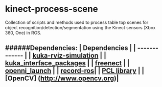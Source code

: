 # kinect-process-scene
Collection of scripts and methods used to process table top scenes for object recognition/detection/segmentation using the Kinect sensors (Xbox 360, One) in ROS.

######Dependencies:
| Dependencies  |
| ------------- |
| [kuka-rviz-simulation](https://github.com/epfl-lasa/kuka-rviz-simulation)           |
| [kuka_interface_packages](https://github.com/nbfigueroa/kuka_interface_packages)    |
| [freenect](http://wiki.ros.org/freenect_launch) |
| [openni_launch](https://github.com/ros-drivers/openni_launch) |
| [record-ros](https://github.com/epfl-lasa/record_ros)|
| [PCL library](http://www.pointclouds.org) |
| [OpenCV] (http://www.opencv.org)|
---
